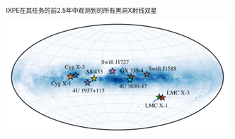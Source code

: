 IXPE在其任务的前2.5年中观测到的所有黑洞X射线双星

![image](https://github.com/xiaosy-astro/xiaosy-astro.github.io/blob/main/static/assets/All_BH_XRBs_observed_by_IXPE.png)

